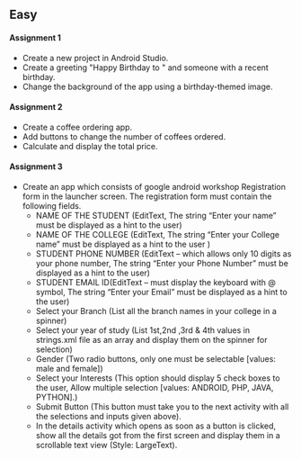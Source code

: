 ## Easy

#### Assignment 1 
* Create a new project in Android Studio.
* Create a greeting  "Happy Birthday to " and someone with a recent birthday.
* Change the background of the app using a birthday-themed image.

#### Assignment 2
* Create a coffee ordering app.
* Add buttons to change the number of coffees ordered.
* Calculate and display the total price.

#### Assignment 3
* Create an app which consists of google android workshop Registration form in the launcher screen. The registration form must contain the following fields.
  * NAME OF THE STUDENT (EditText, The string “Enter your name” must be displayed as a hint to the user)
  * NAME OF THE COLLEGE (EditText, The string “Enter your College name” must be displayed as a hint to the user )
  * STUDENT PHONE NUMBER (EditText – which allows only 10 digits as your phone number, The string “Enter your Phone Number” must be displayed as a hint to the user)
  * STUDENT EMAIL ID(EditText – must display the keyboard with @ symbol, The string “Enter your  Email” must be displayed as a hint to the user)
  * Select your Branch (List all the branch names in your college in a spinner)
  * Select your year of study (List 1st,2nd ,3rd & 4th values in strings.xml file as an array and display them on the spinner for selection)
  * Gender (Two radio buttons, only one must be selectable [values: male and female])
  * Select your Interests (This option should display 5 check boxes to the user, Allow multiple selection [values: ANDROID, PHP, JAVA, PYTHON].)
  * Submit Button (This button must take you to the next activity with all the selections and inputs given above).
  * In the details activity which opens as soon as a button is clicked, show all the details got from the first screen and display them in a scrollable text view (Style: LargeText).

